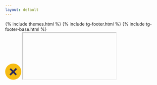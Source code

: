 ```yaml
---
layout: default
---
```


<div class="case-wrapper-fixed">
  <div id="case-study" class="gs-slide pink page-selector themes arrow-down inview open" data-url="case-study-page">
    {% include themes.html %}
    {% include tg-footer.html %}
    {% include tg-footer-base.html %}
  </div>
  <!-- article placeholder -->
  <div class="article">
    <svg class="close-article" width="52" height="52" viewBox="0 0 52 52" fill="none" xmlns="http://www.w3.org/2000/svg"><circle cx="26" cy="26" r="26" fill="#F6BC13"/><path d="M29.7967 26.4402l8.3218-8.3218-3.7749-3.7749-8.3218 8.3218-7.7406-7.7406-3.8564 3.8565 7.7405 7.7405-8.3218 8.3218 3.775 3.775 8.3218-8.3218 7.7786 7.7786 3.8565-3.8564-7.7787-7.7787z" fill="#28275C"/></svg>
    <iframe></iframe>
  </div>

</div>
